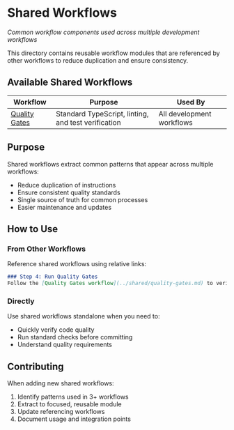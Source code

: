 # Shared Workflows

*Common workflow components used across multiple development workflows*

This directory contains reusable workflow modules that are referenced by other workflows to reduce duplication and ensure consistency.

## Available Shared Workflows

| Workflow | Purpose | Used By |
|----------|---------|---------|
| [Quality Gates](./quality-gates.md) | Standard TypeScript, linting, and test verification | All development workflows |

## Purpose

Shared workflows extract common patterns that appear across multiple workflows:
- Reduce duplication of instructions
- Ensure consistent quality standards
- Single source of truth for common processes
- Easier maintenance and updates

## How to Use

### From Other Workflows

Reference shared workflows using relative links:
```markdown
### Step 4: Run Quality Gates
Follow the [Quality Gates workflow](../shared/quality-gates.md) to verify your changes.
```

### Directly

Use shared workflows standalone when you need to:
- Quickly verify code quality
- Run standard checks before committing
- Understand quality requirements

## Contributing

When adding new shared workflows:
1. Identify patterns used in 3+ workflows
2. Extract to focused, reusable module
3. Update referencing workflows
4. Document usage and integration points